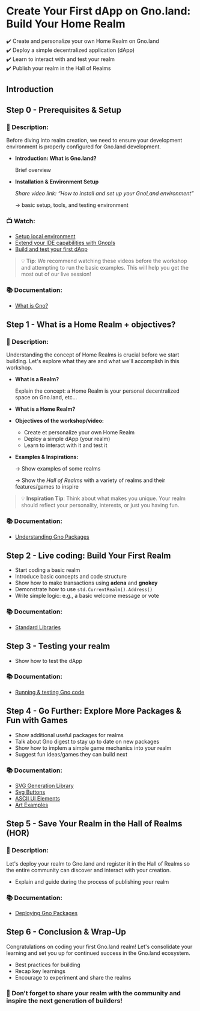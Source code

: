 # Create Your First dApp on Gno.land: Build Your Home Realm

✔️ Create and personalize your own Home Realm on Gno.land  
✔️ Deploy a simple decentralized application (dApp)  
✔️ Learn to interact with and test your realm    
✔️ Publish your realm in the Hall of Realms  

## Introduction

## Step 0 - Prerequisites & Setup

### 📑 Description:

Before diving into realm creation, we need to ensure your development environment is properly configured for Gno.land development.

- **Introduction: What is Gno.land?**
    
    Brief overview
    
- **Installation & Environment Setup**
    
    *Share video link: “How to install and set up your GnoLand environment”*
    
    → basic setup, tools, and testing environment
    
### 📺 Watch:
- [Setup local environment](https://www.youtube.com/watch?v=C8RuA_uU3Fs)
- [Extend your IDE capabilities with Gnopls](https://www.youtube.com/watch?v=-byuFoVYp30)
- [Build and test your first dApp](https://www.youtube.com/watch?v=nzo6QgxQHgw&t=161s)
    
> 💡 **Tip**: We recommend watching these videos before the workshop and attempting to run the basic examples. This will help you get the most out of our live session!

### 📚 Documentation:

- [What is Gno?](https://docs.gno.land/builders/what-is-gnolang)
    

## Step 1 - What is a Home Realm + objectives?

### 📑 Description:

Understanding the concept of Home Realms is crucial before we start building. Let's explore what they are and what we'll accomplish in this workshop.

- **What is a Realm?**
    
    Explain the concept: a Home Realm is your personal decentralized space on Gno.land, etc…

- **What is a Home Realm?**

- **Objectives of the workshop/video:**
    - Create et personalize your own Home Realm
    - Deploy a simple dApp (your realm)
    - Learn to interact with it and test it
- **Examples & Inspirations:**
    
    → Show examples of some realms
    
    → Show the *Hall of Realms* with a variety of realms and their features/games to inspire
    
> 💡 **Inspiration Tip**: Think about what makes you unique. Your realm should reflect your personality, interests, or just you having fun.
    
### 📚 Documentation:
- [Understanding Gno Packages](https://docs.gno.land/resources/gno-packages)

## Step 2 - Live coding: Build Your First Realm

- Start coding a basic realm
- Introduce basic concepts and code structure
- Show how to make transactions using **adena** and **gnokey**
- Demonstrate how to use ```std.CurrentRealm().Address()```
- Write simple logic: e.g., a basic welcome message or vote

### 📚 Documentation:
- [Standard Libraries](https://docs.gno.land/resources/gno-stdlibs)

## Step 3 - Testing your realm

- Show how to test the dApp

### 📚 Documentation:
- [Running & testing Gno code](https://docs.gno.land/resources/gno-testing)

## Step 4 - Go Further: Explore More Packages & Fun with Games

- Show additional useful packages for realms
- Talk about Gno digest to stay up to date on new packages
- Show how to implem a simple game mechanics into your realm
- Suggest fun ideas/games they can build next

### 📚 Documentation:
- [SVG Generation Library](https://gno.land/p/demo/svg)
- [Svg Buttons](https://gno.land/p/leon/svgbtn)
- [ASCII UI Elements](https://gno.land/p/lou/ascii)
- [Art Examples](https://gno.land/r/demo/art)

## Step 5 - Save Your Realm in the Hall of Realms (HOR)

### 📑 Description:

Let's deploy your realm to Gno.land and register it in the Hall of Realms so the entire community can discover and interact with your creation.

- Explain and guide during the process of publishing your realm

### 📚 Documentation:
- [Deploying Gno Packages](https://docs.gno.land/builders/deploy-packages)

## Step 6 - Conclusion & Wrap-Up

Congratulations on coding your first Gno.land realm! Let's consolidate your learning and set you up for continued success in the Gno.land ecosystem.

- Best practices for building
- Recap key learnings
- Encourage to experiment and share the realms

### 🌟 Don't forget to share your realm with the community and inspire the next generation of builders!